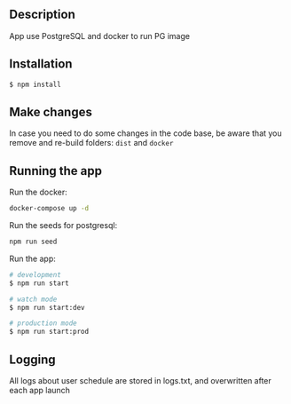 ## Description

App use PostgreSQL and docker to run PG image

## Installation

```bash
$ npm install
```

## Make changes

In case you need to do some changes in the code base, be aware that you remove and re-build folders: `dist` and `docker`

## Running the app

Run the docker:

```bash
docker-compose up -d
```

Run the seeds for postgresql:

```bash
npm run seed
```

Run the app:

```bash
# development
$ npm run start

# watch mode
$ npm run start:dev

# production mode
$ npm run start:prod
```

## Logging

All logs about user schedule are stored in logs.txt, and overwritten after each app launch
